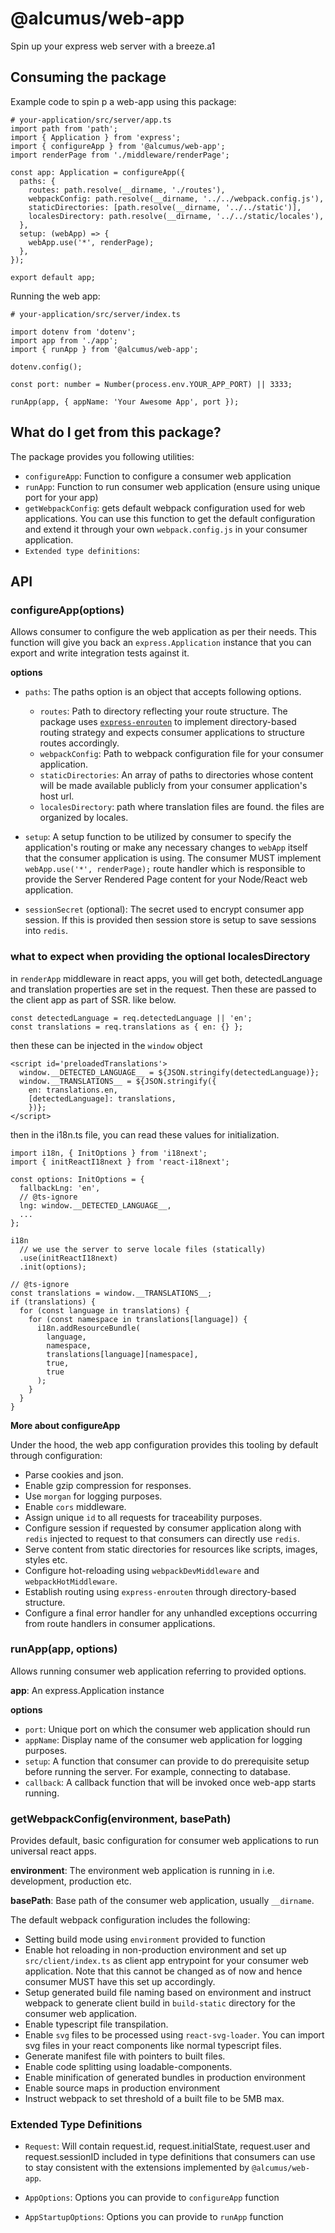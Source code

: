 # @alcumus/web-app

Spin up your express web server with a breeze.a1

## Consuming the package

Example code to spin p a web-app using this package:

```
# your-application/src/server/app.ts
import path from 'path';
import { Application } from 'express';
import { configureApp } from '@alcumus/web-app';
import renderPage from './middleware/renderPage';

const app: Application = configureApp({
  paths: {
    routes: path.resolve(__dirname, './routes'),
    webpackConfig: path.resolve(__dirname, '../../webpack.config.js'),
    staticDirectories: [path.resolve(__dirname, '../../static')],
    localesDirectory: path.resolve(__dirname, '../../static/locales'),
  },
  setup: (webApp) => {
    webApp.use('*', renderPage);
  },
});

export default app;
```

Running the web app:

```
# your-application/src/server/index.ts

import dotenv from 'dotenv';
import app from './app';
import { runApp } from '@alcumus/web-app';

dotenv.config();

const port: number = Number(process.env.YOUR_APP_PORT) || 3333;

runApp(app, { appName: 'Your Awesome App', port });
```

## What do I get from this package?

The package provides you following utilities:

- `configureApp`: Function to configure a consumer web application
- `runApp`: Function to run consumer web application (ensure using unique port for your app)
- `getWebpackConfig`: gets default webpack configuration used for web applications. You can use this function to get the default configuration and extend it through your own `webpack.config.js` in your consumer application.
- `Extended type definitions`:

## API

### configureApp(options)

Allows consumer to configure the web application as per their needs. This function will give you back an `express.Application` instance that you can export and write integration tests against it.

**options**

- `paths`: The paths option is an object that accepts following options.

  - `routes`: Path to directory reflecting your route structure. The package uses [`express-enrouten`](https://www.npmjs.com/package/express-enrouten) to implement directory-based routing strategy and expects consumer applications to structure routes accordingly.
  - `webpackConfig`: Path to webpack configuration file for your consumer application.
  - `staticDirectories`: An array of paths to directories whose content will be made available publicly from your consumer application's host url.
  - `localesDirectory`: path where translation files are found. the files are organized by locales.

- `setup`: A setup function to be utilized by consumer to specify the application's routing or make any necessary changes to `webApp` itself that the consumer application is using. The consumer MUST implement `webApp.use('*', renderPage);` route handler which is responsible to provide the Server Rendered Page content for your Node/React web application.

- `sessionSecret` (optional): The secret used to encrypt consumer app session. If this is provided then session store is setup to save sessions into `redis`.

### what to expect when providing the optional localesDirectory
in `renderApp` middleware in react apps, you will get both, detectedLanguage and translation properties are set in the request. Then these are passed to the client app as part of SSR. like below.

```
const detectedLanguage = req.detectedLanguage || 'en';
const translations = req.translations as { en: {} };
```
then these can be injected in the `window` object
```
<script id='preloadedTranslations'>
  window.__DETECTED_LANGUAGE__ = ${JSON.stringify(detectedLanguage)};
  window.__TRANSLATIONS__ = ${JSON.stringify({
    en: translations.en,
    [detectedLanguage]: translations,
    })};
</script>
```

then in the i18n.ts file, you can read these values for initialization.
```
import i18n, { InitOptions } from 'i18next';
import { initReactI18next } from 'react-i18next';

const options: InitOptions = {
  fallbackLng: 'en',
  // @ts-ignore
  lng: window.__DETECTED_LANGUAGE__,
  ...
};

i18n
  // we use the server to serve locale files (statically)
  .use(initReactI18next)
  .init(options);

// @ts-ignore
const translations = window.__TRANSLATIONS__;
if (translations) {
  for (const language in translations) {
    for (const namespace in translations[language]) {
      i18n.addResourceBundle(
        language,
        namespace,
        translations[language][namespace],
        true,
        true
      );
    }
  }
}
```

**More about configureApp**

Under the hood, the web app configuration provides this tooling by default through configuration:

- Parse cookies and json.
- Enable gzip compression for responses.
- Use `morgan` for logging purposes.
- Enable `cors` middleware.
- Assign unique `id` to all requests for traceability purposes.
- Configure session if requested by consumer application along with `redis` injected to request to that consumers can directly use `redis`.
- Serve content from static directories for resources like scripts, images, styles etc.
- Configure hot-reloading using `webpackDevMiddleware` and `webpackHotMiddleware`.
- Establish routing using `express-enrouten` through directory-based structure.
- Configure a final error handler for any unhandled exceptions occurring from route handlers in consumer applications.

### runApp(app, options)

Allows running consumer web application referring to provided options.

**app**: An express.Application instance

**options**

- `port`: Unique port on which the consumer web application should run
- `appName`: Display name of the consumer web application for logging purposes.
- `setup`: A function that consumer can provide to do prerequisite setup before running the server. For example, connecting to database.
- `callback`: A callback function that will be invoked once web-app starts running.

### getWebpackConfig(environment, basePath)

Provides default, basic configuration for consumer web applications to run universal react apps.

**environment**: The environment web application is running in i.e. development, production etc.

**basePath**: Base path of the consumer web application, usually `__dirname`.

The default webpack configuration includes the following:

- Setting build mode using `environment` provided to function
- Enable hot reloading in non-production environment and set up `src/client/index.ts` as client app entrypoint for your consumer web application. Note that this cannot be changed as of now and hence consumer MUST have this set up accordingly.
- Setup generated build file naming based on environment and instruct webpack to generate client build in `build-static` directory for the consumer web application.
- Enable typescript file transpilation.
- Enable `svg` files to be processed using `react-svg-loader`. You can import svg files in your react components like normal typescript files.
- Generate manifest file with pointers to built files.
- Enable code splitting using loadable-components.
- Enable minification of generated bundles in production environment
- Enable source maps in production environment
- Instruct webpack to set threshold of a built file to be 5MB max.

### Extended Type Definitions

- `Request`: Will contain request.id, request.initialState, request.user and request.sessionID included in type definitions that consumers can use to stay consistent with the extensions implemented by `@alcumus/web-app`.

- `AppOptions`: Options you can provide to `configureApp` function

- `AppStartupOptions`: Options you can provide to `runApp` function
